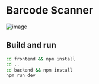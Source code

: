 # Barcode Scanner
![image](https://github.com/user-attachments/assets/b77c5438-1db0-4cbe-b8e2-d7c62ec04997)

## Build and run
```bash
cd frontend && npm install
cd ..
cd backend && npm install
npm run dev
```
